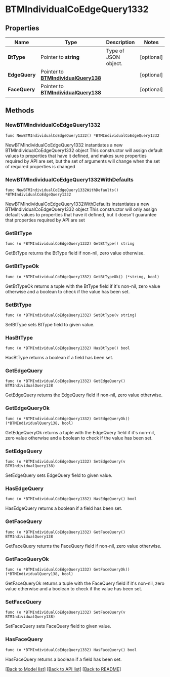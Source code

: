 # BTMIndividualCoEdgeQuery1332

## Properties

Name | Type | Description | Notes
------------ | ------------- | ------------- | -------------
**BtType** | Pointer to **string** | Type of JSON object. | [optional] 
**EdgeQuery** | Pointer to [**BTMIndividualQuery138**](BTMIndividualQuery138.md) |  | [optional] 
**FaceQuery** | Pointer to [**BTMIndividualQuery138**](BTMIndividualQuery138.md) |  | [optional] 

## Methods

### NewBTMIndividualCoEdgeQuery1332

`func NewBTMIndividualCoEdgeQuery1332() *BTMIndividualCoEdgeQuery1332`

NewBTMIndividualCoEdgeQuery1332 instantiates a new BTMIndividualCoEdgeQuery1332 object
This constructor will assign default values to properties that have it defined,
and makes sure properties required by API are set, but the set of arguments
will change when the set of required properties is changed

### NewBTMIndividualCoEdgeQuery1332WithDefaults

`func NewBTMIndividualCoEdgeQuery1332WithDefaults() *BTMIndividualCoEdgeQuery1332`

NewBTMIndividualCoEdgeQuery1332WithDefaults instantiates a new BTMIndividualCoEdgeQuery1332 object
This constructor will only assign default values to properties that have it defined,
but it doesn't guarantee that properties required by API are set

### GetBtType

`func (o *BTMIndividualCoEdgeQuery1332) GetBtType() string`

GetBtType returns the BtType field if non-nil, zero value otherwise.

### GetBtTypeOk

`func (o *BTMIndividualCoEdgeQuery1332) GetBtTypeOk() (*string, bool)`

GetBtTypeOk returns a tuple with the BtType field if it's non-nil, zero value otherwise
and a boolean to check if the value has been set.

### SetBtType

`func (o *BTMIndividualCoEdgeQuery1332) SetBtType(v string)`

SetBtType sets BtType field to given value.

### HasBtType

`func (o *BTMIndividualCoEdgeQuery1332) HasBtType() bool`

HasBtType returns a boolean if a field has been set.

### GetEdgeQuery

`func (o *BTMIndividualCoEdgeQuery1332) GetEdgeQuery() BTMIndividualQuery138`

GetEdgeQuery returns the EdgeQuery field if non-nil, zero value otherwise.

### GetEdgeQueryOk

`func (o *BTMIndividualCoEdgeQuery1332) GetEdgeQueryOk() (*BTMIndividualQuery138, bool)`

GetEdgeQueryOk returns a tuple with the EdgeQuery field if it's non-nil, zero value otherwise
and a boolean to check if the value has been set.

### SetEdgeQuery

`func (o *BTMIndividualCoEdgeQuery1332) SetEdgeQuery(v BTMIndividualQuery138)`

SetEdgeQuery sets EdgeQuery field to given value.

### HasEdgeQuery

`func (o *BTMIndividualCoEdgeQuery1332) HasEdgeQuery() bool`

HasEdgeQuery returns a boolean if a field has been set.

### GetFaceQuery

`func (o *BTMIndividualCoEdgeQuery1332) GetFaceQuery() BTMIndividualQuery138`

GetFaceQuery returns the FaceQuery field if non-nil, zero value otherwise.

### GetFaceQueryOk

`func (o *BTMIndividualCoEdgeQuery1332) GetFaceQueryOk() (*BTMIndividualQuery138, bool)`

GetFaceQueryOk returns a tuple with the FaceQuery field if it's non-nil, zero value otherwise
and a boolean to check if the value has been set.

### SetFaceQuery

`func (o *BTMIndividualCoEdgeQuery1332) SetFaceQuery(v BTMIndividualQuery138)`

SetFaceQuery sets FaceQuery field to given value.

### HasFaceQuery

`func (o *BTMIndividualCoEdgeQuery1332) HasFaceQuery() bool`

HasFaceQuery returns a boolean if a field has been set.


[[Back to Model list]](../README.md#documentation-for-models) [[Back to API list]](../README.md#documentation-for-api-endpoints) [[Back to README]](../README.md)



